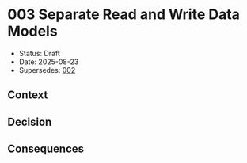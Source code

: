 # 003 Separate Read and Write Data Models

* Status: Draft
* Date: 2025-08-23 
* Supersedes: [002](002-new-decision-record.md)

## Context

## Decision

## Consequences